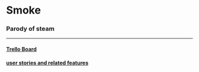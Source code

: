 # Smoke

### Parody of steam
---


#### [Trello Board](https://trello.com/b/KKA2UgYE/sprint-board)

#### [user stories and related features](https://docs.google.com/document/d/11sZXw_Qxf--mFQnbjyFEV5Tp5GiP38y-HzxsoWSjBJ8/edit?usp=sharing)
